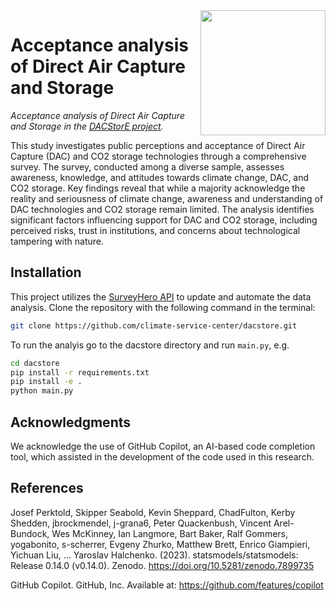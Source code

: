 
<img src="https://www.dacstore-project.com/@@project-logo/DACStorE_Logo_RGB_digital_farbig.png" width="200" align="right">

# Acceptance analysis of Direct Air Capture and Storage

*Acceptance analysis of Direct Air Capture and Storage in the [DACStorE project](https://www.dacstore-project.com).*

This study investigates public perceptions and acceptance of Direct Air Capture (DAC) and CO2 storage technologies through a comprehensive survey. The survey, conducted among a diverse sample, assesses awareness, knowledge, and attitudes towards climate change, DAC, and CO2 storage. Key findings reveal that while a majority acknowledge the reality and seriousness of climate change, awareness and understanding of DAC technologies and CO2 storage remain limited. The analysis identifies significant factors influencing support for DAC and CO2 storage, including perceived risks, trust in institutions, and concerns about technological tampering with nature.

## Installation

This project utilizes the [SurveyHero API](https://developer.surveyhero.com/api/) to update and automate the data analysis. Clone the repository with the following command in the terminal:

```bash
git clone https://github.com/climate-service-center/dacstore.git
```

To run the analyis go to the dacstore directory and run `main.py`, e.g.

```bash
cd dacstore
pip install -r requirements.txt
pip install -e .
python main.py
```

## Acknowledgments

We acknowledge the use of GitHub Copilot, an AI-based code completion tool, which assisted in the development of the code used in this research.

## References

Josef Perktold, Skipper Seabold, Kevin Sheppard, ChadFulton, Kerby Shedden, jbrockmendel, j-grana6, Peter Quackenbush, Vincent Arel-Bundock, Wes McKinney, Ian Langmore, Bart Baker, Ralf Gommers, yogabonito, s-scherrer, Evgeny Zhurko, Matthew Brett, Enrico Giampieri, Yichuan Liu, … Yaroslav Halchenko. (2023). statsmodels/statsmodels: Release 0.14.0 (v0.14.0). Zenodo. https://doi.org/10.5281/zenodo.7899735

GitHub Copilot. GitHub, Inc. Available at: https://github.com/features/copilot
